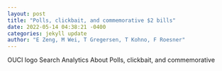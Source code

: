 ```yaml
--- 
layout: post 
title: "Polls, clickbait, and commemorative $2 bills" 
date: 2022-05-14 04:38:21 -0400 
categories: jekyll update 
author: "E Zeng, M Wei, T Gregersen, T Kohno, F Roesner" 
--- 
```

OUCI logo Search Analytics About Polls, clickbait, and commemorative
